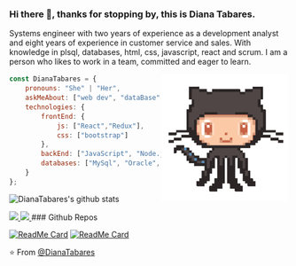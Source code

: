 ### Hi there 👋, thanks for stopping by, this is **Diana Tabares**.
<div>
 <p>
Systems engineer with two years of experience as a development analyst and eight years of experience in customer service and sales. With knowledge in plsql, databases, html, css, javascript, react and scrum. I am a person who likes to work in a team, committed and eager to learn.
</p>
</div>


<img align='right' src="https://raw.githubusercontent.com/iCharlesZ/FigureBed/master/img/octocat.gif" width="230">

```javascript
const DianaTabares = {
    pronouns: "She" | "Her",
    askMeAbout: ["web dev", "dataBase"],
    technologies: {
        frontEnd: {
            js: ["React","Redux"],
            css: ["bootstrap"]
        },
        backEnd: ["JavaScript", "Node.js"],
        databases: ["MySql", "Oracle", "Postgres"],
    }
};
```

![DianaTabares's github stats](https://github-readme-stats.vercel.app/api?username=DianaTabares&hide=contribs,prs&count_private=true&show_icons=true)

<a href="https://github.com/DianaTabares">
  <img src="https://img.shields.io/github/followers/DianaTabares">
</a>
<a href="https://github.com/DianaTabares">
   <img src="https://komarev.com/ghpvc/?username=DianaTabares">
</a>
### Github Repos

[![ReadMe Card](https://github-readme-stats.vercel.app/api/pin/?username=DianaTabares&repo=PackageTemplate&show_owner=true)](https://github.com/DianaTabares/PackageTemplate)
[![ReadMe Card](https://github-readme-stats.vercel.app/api/pin/?username=DianaTabares&repo=Foods-Ecommerce&show_owner=true)](https://github.com/DianaTabares/Foods-Ecommerce)

⭐️ From [@DianaTabares](https://github.com/DianaTabares)
<!--
**DianaTabares/DianaTabares** is a ✨ _special_ ✨ repository because its `README.md` (this file) appears on your GitHub profile.

Here are some ideas to get you started:

- 🔭 I’m currently working on ...
- 🌱 I’m currently learning ...
- 👯 I’m looking to collaborate on ...
- 🤔 I’m looking for help with ...
- 💬 Ask me about ...
- 📫 How to reach me: ...
- 😄 Pronouns: ...
- ⚡ Fun fact: ...
-->
